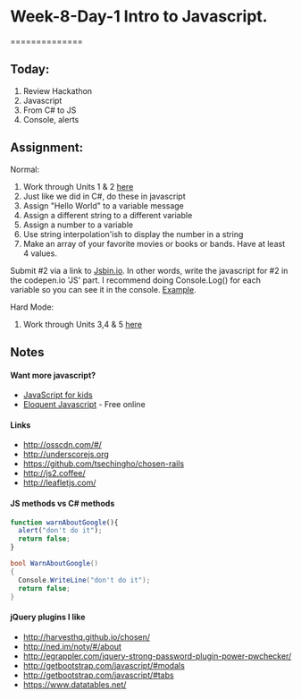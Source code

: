 # Week-8-Day-1 Intro to Javascript.
==============


Today:
-----

1. Review Hackathon
1. Javascript
1. From C# to JS
1. Console, alerts


Assignment:
--------

Normal: 

1. Work through Units 1 & 2 [here](https://www.codecademy.com/en/skills/make-an-interactive-website)
2. Just like we did in C#, do these in javascript
  1. Assign "Hello World" to a variable message
  1. Assign a different string to a different variable
  1. Assign a number to a variable
  1. Use string interpolation'ish to display the number in a string
  1. Make an array of your favorite movies or books or bands.  Have at least 4 values.

Submit #2 via a link to [Jsbin.io](http://jsbin.io/). In other words, write the javascript for #2 in the codepen.io 'JS' part. I recommend doing Console.Log() for each variable so you can see it in the console. [Example](https://jsbin.com/kugedufoni/edit?js,console).

Hard Mode:
1. Work through Units 3,4 & 5 [here](https://www.codecademy.com/en/skills/make-an-interactive-website)

Notes
----

#### Want more javascript?

* [JavaScript for kids](http://www.nostarch.com/jsforkids)  
* [Eloquent Javascript](http://eloquentjavascript.net/) - Free online


#### Links

* http://osscdn.com/#/
* http://underscorejs.org
* https://github.com/tsechingho/chosen-rails
* http://js2.coffee/
* http://leafletjs.com/

#### JS methods vs C# methods

```js
function warnAboutGoogle(){
  alert("don't do it");
  return false;
}
```

```c#
bool WarnAboutGoogle()
{
  Console.WriteLine("don't do it");
  return false;
}
```


#### jQuery plugins I like

* http://harvesthq.github.io/chosen/
* http://ned.im/noty/#/about
* http://egrappler.com/jquery-strong-password-plugin-power-pwchecker/
* http://getbootstrap.com/javascript/#modals
* http://getbootstrap.com/javascript/#tabs
* https://www.datatables.net/
